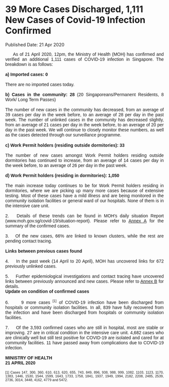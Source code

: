 <html>
    <meta http-equiv="Content-Type" content="text/html; charset=utf-8"/>
    <meta charset="utf-8"/>
    <title>39 More Cases Discharged, 1,111 New Cases of Covid-19 Infection Confirmed</title>
    <body><h1>39 More Cases Discharged, 1,111 New Cases of Covid-19 Infection Confirmed</h1>
    <p>Published Date: 21 Apr 2020</p> <div style="text-align: justify;"><span style="font-family: Arial; font-size: 14px;">&nbsp; &nbsp;&nbsp; As of 21 April 2020, 12pm, the Ministry of Health (MOH) has confirmed and verified an additional 1,111 cases of COVID-19 infection in Singapore. The breakdown is as follows:<br><br><strong></strong></span><span style="font-family: Arial; font-size: 14px;"><strong>a)&nbsp;Imported cases: 0 </strong></span></div><div style="text-align: justify;"><span style="font-family: Arial; font-size: 14px;"><br>There are no imported cases today.&nbsp;&nbsp; </span></div><div style="text-align: justify;"><span style="font-family: Arial; font-size: 14px;"><br><strong>b)&nbsp;Cases in the community: 28</strong> (20 Singaporeans/Permanent Residents, 8 Work/ Long Term Passes)</span></div><div style="text-align: justify;"><span style="font-family: Arial; font-size: 14px;"><br>The number of new cases in the community has decreased, from an average of 39 cases per day in the week before, to an average of 28 per day in the past week. The number of unlinked cases in the community has decreased slightly, from an average of 21 cases per day in the week before, to an average of 20 per day in the past week. We will continue to closely monitor these numbers, as well as the cases detected through our surveillance programme.</span></div><div style="text-align: justify;"><br><span style="font-family: Arial; font-size: 14px;"><strong>c)&nbsp;Work Permit holders (residing outside dormitories): 33</strong></span></div><div style="text-align: justify;"><span style="font-family: Arial; font-size: 14px;"><br>The number of new cases amongst Work Permit holders residing outside dormitories has continued to increase, from an average of 14 cases per day in the week before, to an average of 26 per day in the past week.&nbsp; </span></div><div style="text-align: justify;"><span style="font-family: Arial; font-size: 14px;"><br><strong>d)&nbsp;Work Permit holders (residing in dormitories): 1,050</strong></span></div><div style="text-align: justify;"><span style="font-family: Arial; font-size: 14px;"><br>The main increase today continues to be for Work Permit holders residing in dormitories, where we are picking up many more cases because of extensive testing. Most of these cases have a mild illness and are being monitored in the community isolation facilities or general ward of our hospitals. None of them is in the intensive care unit. </span></div><div style="text-align: justify;"><span style="font-family: Arial; font-size: 14px;"><br>2. &nbsp; Details of these trends can be found in MOH’s daily situation Report (www.moh.gov.sg/covid-19/situation-report). Please refer to <a title="200421 MOH Press Release Annex A" href="/docs/librariesprovider5/pressroom/press-releases/200421-moh-press-release-annex-a.pdf?sfvrsn=bb713493_0">Annex A</a>&nbsp;for the summary of the confirmed cases.<br><br></span><span style="font-family: Arial; font-size: 14px;">3. &nbsp; Of the new cases, 66% are linked to known clusters, while the rest are pending contact tracing. </span></div><div style="text-align: justify;"><span style="font-family: Arial; font-size: 14px;"><br><strong>Links between previous cases found<br></strong><br></span><span style="font-family: Arial; font-size: 14px;">4. &nbsp;&nbsp; In the past week (14 April to 20 April), MOH has uncovered links for 672 previously unlinked cases. </span></div><div style="text-align: justify;"><span style="font-family: Arial; font-size: 14px;"><br>5. &nbsp;&nbsp; Further epidemiological investigations and contact tracing have uncovered links between previously announced and new cases. Please refer to <a title="200421 MOH Press Release Annex B" href="/docs/librariesprovider5/pressroom/press-releases/200421-moh-press-release-annex-b.pdf?sfvrsn=5acad8bc_0">Annex B</a>&nbsp;for details.<br></span></div><div style="text-align: justify;"><span style="font-family: Arial; font-size: 14px;"><strong>Update on condition of confirmed cases</strong></span></div><div style="text-align: justify;"><span style="font-family: Arial; font-size: 14px;"><br>6. &nbsp; &nbsp; 9 more cases <sup><span style="font-size: 11px;">[1]</span></sup> of COVID-19 infection have been discharged from hospitals or community isolation facilities. In all, 839 have fully recovered from the infection and have been discharged from hospitals or community isolation facilities. </span></div><div style="text-align: justify;"><span style="font-family: Arial; font-size: 14px;"><br>7. &nbsp;&nbsp; Of the 3,593 confirmed cases who are still in hospital, most are stable or improving. 27 are in critical condition in the intensive care unit. 4,682 cases who are clinically well but still test positive for COVID-19 are isolated and cared for at community facilities. 11 have passed away from complications due to COVID-19 infection.</span></div><div style="text-align: justify;"><span style="font-family: Arial;"><span style="font-size: 14px;"><br><strong>MINISTRY OF HEALTH<br>21 APRIL 2020<br><br></strong><span style="font-size: 11px;">[1]&nbsp;Cases 147, 300, 360, 610, 613, 620, 655, 743, 849, 896, 938, 988, 999, 1082, 1103, 1123, 1170, 1383, 1446, 1530, 1544, 1599, 1643, 1733, 1758, 1841, 1937, 1949, 1994, 2182, 2208, 2485, 2539, 2736, 3014, 3448, 4162, 4779 and 5472.</span></span></span></div></body>
</html>